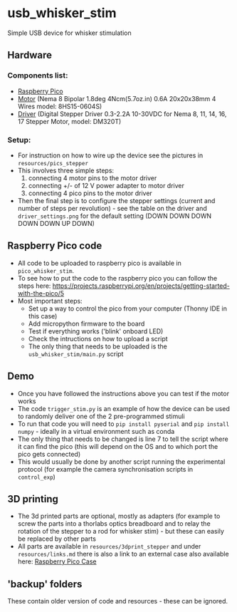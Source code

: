 # usb_whisker_stim
Simple USB device for whisker stimulation

## Hardware
### Components list:
- [Raspberry Pico](https://www.raspberrypi.com/products/raspberry-pi-pico/) 
- [Motor](https://www.omc-stepperonline.com/fr/nema-8-bipolaire-1-8deg-4ncm-5-7oz-in-0-6a-6v-20x20x38mm-4-fils-8hs15-0604s?srsltid=AfmBOopk5yiqgoLouQ6k0vKjGUFTYhUCFirBDUTsyYDL8u_syfw4GUZw) (Nema 8 Bipolar 1.8deg 4Ncm(5.7oz.in) 0.6A 20x20x38mm 4 Wires model: 8HS15-0604S)
- [Driver](https://www.omc-stepperonline.com/fr/pilote-numerique-pas-a-pas-0-3-2-2a-10-30vdc-pour-nema-8-11-14-16-17-moteur-pas-a-pas-dm320t?srsltid=AfmBOor4CZzB0a09o4nP59VcgGCvBjCYBjOBE6GV5xBhgGucQqpYNq2G) (Digital Stepper Driver 0.3-2.2A 10-30VDC for Nema 8, 11, 14, 16, 17 Stepper Motor, model: DM320T)

### Setup:
- For instruction on how to wire up the device see the pictures in `resources/pics_stepper`
- This involves three simple steps:
    1) connecting 4 motor pins to the motor driver
    2) connecting +/- of 12 V power adapter to motor driver
    3) connecting 4 pico pins to the motor driver
- Then the final step is to configure the stepper settings (current and number of steps per revolution) - see the table on the driver and `driver_settings.png` for the default setting (DOWN DOWN DOWN DOWN DOWN UP DOWN)

## Raspberry Pico code
- All code to be uploaded to raspberry pico is available in `pico_whisker_stim`.
- To see how to put the code to the raspberry pico you can follow the steps here: https://projects.raspberrypi.org/en/projects/getting-started-with-the-pico/5 
- Most important steps:
    - Set up a way to control the pico from your computer (Thonny IDE in this case)
    - Add micropython firmware to the board
    - Test if everything works ('blink' onboard LED)
    - Check the intructions on how to upload a script
    - The only thing that needs to be uploaded is the `usb_whisker_stim/main.py` script

## Demo
- Once you have followed the instructions above you can test if the motor works
- The code `trigger_stim.py` is an example of how the device can be used to randomly deliver one of the 2 pre-programmed stimuli
- To run that code you will need to `pip install pyserial` and `pip install numpy` - ideally in a virtual environment such as conda
- The only thing that needs to be changed is line 7 to tell the script where it can find the pico (this will depend on the OS and to which port the pico gets connected) 
- This would usually be done by another script running the experimental protocol (for example the camera synchronisation scripts in `control_exp`)

## 3D printing

- The 3d printed parts are optional, mostly as adapters (for example to screw the parts into a thorlabs optics breadboard and to relay the rotation of the stepper to a rod for whisker stim) - but these can easily be replaced by other parts
- All parts are available in `resources/3dprint_stepper` and under `resources/links.md` there is also a link to an external case also available here: [Raspberry Pico Case](https://www.thingiverse.com/thing:4737733)


## 'backup' folders
These contain older version of code and resources - these can be ignored.
